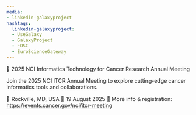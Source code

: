 ```yaml
---
media:
- linkedin-galaxyproject
hashtags:
  linkedin-galaxyproject:
  - UseGalaxy
  - GalaxyProject
  - EOSC
  - EuroScienceGateway
---
```

📣 2025 NCI Informatics Technology for Cancer Research Annual Meeting

Join the 2025 NCI ITCR Annual Meeting to explore cutting-edge cancer informatics tools and collaborations.

📍 Rockville, MD, USA
📅 19 August 2025
🔗 More info & registration: https://events.cancer.gov/nci/itcr-meeting